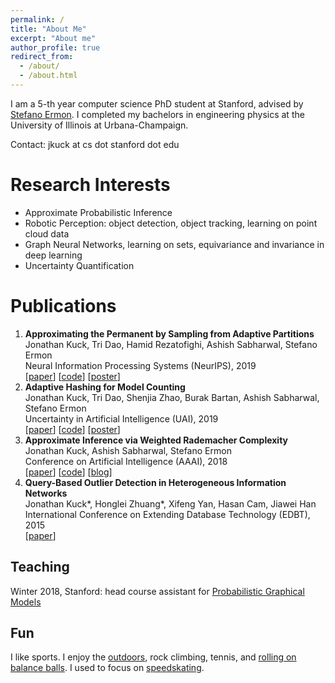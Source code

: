 ```yaml
---
permalink: /
title: "About Me"
excerpt: "About me"
author_profile: true
redirect_from: 
  - /about/
  - /about.html
---
```

I am a 5-th year computer science PhD student at Stanford, advised by [Stefano Ermon](https://cs.stanford.edu/~ermon/).  I completed my bachelors in engineering physics at the University of Illinois at Urbana-Champaign.

Contact: jkuck at cs dot stanford dot edu


Research Interests
======
- Approximate Probabilistic Inference
- Robotic Perception: object detection, object tracking, learning on point cloud data
- Graph Neural Networks, learning on sets, equivariance and invariance in deep learning
- Uncertainty Quantification


Publications
======
1. __Approximating the Permanent by Sampling from Adaptive Partitions__  
Jonathan Kuck, Tri Dao, Hamid Rezatofighi, Ashish Sabharwal, Stefano Ermon  
Neural Information Processing Systems (NeurIPS), 2019  
[[paper](https://papers.nips.cc/paper/9089-approximating-the-permanent-by-sampling-from-adaptive-partitions)] [[code](https://github.com/ermongroup/permanent_adaptive)] [[poster](https://github.com/ermongroup/permanent_adaptive/blob/master/permanent_adaptive_sampling_poster.pdf)]  
1. __Adaptive Hashing for Model Counting__  
Jonathan Kuck, Tri Dao, Shenjia Zhao, Burak Bartan, Ashish Sabharwal, Stefano Ermon  
Uncertainty in Artificial Intelligence (UAI), 2019  
[[paper](http://auai.org/uai2019/proceedings/papers/86.pdf)] [[code](https://github.com/ermongroup/adaptive_hashing)] [[poster](https://github.com/ermongroup/adaptive_hashing/blob/master/adaptive_hashing_poster.pdf)]  
1. __Approximate Inference via Weighted Rademacher Complexity__  
Jonathan Kuck, Ashish Sabharwal, Stefano Ermon  
Conference on Artificial Intelligence (AAAI), 2018  
[[paper](https://arxiv.org/abs/1801.09028)] [[code](https://github.com/ermongroup/weighted-rademacher)] [[blog](https://ermongroup.github.io/blog/rademacher/)]
1. __Query-Based Outlier Detection in Heterogeneous Information Networks__  
Jonathan Kuck\*, Honglei Zhuang\*, Xifeng Yan, Hasan Cam, Jiawei Han  
International Conference on Extending Database Technology (EDBT), 2015  
[[paper](https://www.semanticscholar.org/paper/Query-Based-Outlier-Detection-in-Heterogeneous-Kuck-Zhuang/40150a1f67a5ebfa78a9ac99f998b39fa34bc9ba)]


Teaching
------
Winter 2018, Stanford: head course assistant for [Probabilistic Graphical Models](https://cs.stanford.edu/~ermon/cs228/index.html)


Fun
------
I like sports.  I enjoy the [outdoors](https://jkuck.github.io/halfdome_img.html), rock climbing, tennis, and [rolling on balance balls](https://jkuck.github.io/balance_ball_video.html).  I used to focus on [speedskating](https://www.youtube.com/watch?v=3vojCzsek38).